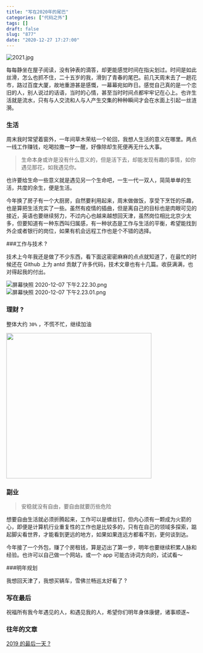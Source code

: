 ```yaml
---
title: "写在2020年的尾巴"
categories: ["代码之外"]
tags: []
draft: false
slug: "877"
date: "2020-12-27 17:27:00"
---
```


![2021.jpg](https://zhangchen915.com/usr/uploads/2020/12/3306215063.jpg)

每每静坐在屋子阅读，没有钟表的滴答，却更能感觉时间在指尖划过。时间是如此丝滑，怎么也抓不住，二十五岁的我，滑到了青春的尾巴。前几天周末去了一趟花市，路过百度大厦，故地重游甚是感慨，一幕幕宛如昨日。感觉自己真的是一个恋旧的人，别人说过的话语，当时的心情，甚至当时时间点都牢牢记在心上。也许生活就是流水，只有与人交流和人与人产生交集的种种瞬间才会在水面上引起一丝涟漪。

### 生活

周末我时常望着窗外，一年间草木荣枯一个轮回，我想人生活的意义在哪里。两点一线工作赚钱，吃喝拉撒一梦一醒，好像除却生死便再无什么大事。

> 生命本身或许是没有什么意义的，但是活下去，却能发现有趣的事情，如你遇见那花，如我遇见你。

也许要给生命一些意义就是遇见另一个生命吧，一生一代一双人，简简单单的生活，共度的余生，便是生活。


今年换了房子有一个大厨房，自然要利用起来，周末做做饭，享受下烹饪的乐趣，也是算把生活充实了一些。虽然有疫情的插曲，但是离自己的目标也是肉眼可见的接近，英语也要继续努力，不过内心也越来越想回天津，虽然岗位相比北京少太多，但要知道有一种东西叫归属感，有一种状态是工作与生活的平衡，希望能找到外企或者银行的岗位，如果有机会远程工作也是个不错的选择。

###工作与技术 ?

技术上今年我还是做了不少东西，看下面这密密麻麻的点点就知道了，在最忙的时候还在 Github 上为 antd 贡献了许多代码，技术文章也有十几篇。收获满满，也对得起我的付出。

![屏幕快照 2020-12-07 下午2.22.30.png](https://zhangchen915.com/usr/uploads/2020/12/2668375529.png)
![屏幕快照 2020-12-07 下午2.23.01.png](https://zhangchen915.com/usr/uploads/2020/12/2571811021.png)

### 理财 ?
整体大约 `30%` ，不慌不忙，继续加油

<img style="width: 40vw; text-align: center;" src="https://zhangchen915.com/usr/uploads/2020/12/2250667944.jpeg"/>


### 副业

> 安稳就没有自由，要自由就要历些危险

想要自由生活就必须折腾起来，工作可以是螺丝钉，但内心须有一颗成为火箭的心，即便是计算机行业重复性的工作也是比较多的，只有在自己的领域多探索，踮起脚尖看世界，才能看到更远的地方，如果如果连远方都看不到，更何谈到达。

今年接了一个外包，赚了个房租钱，算是迈出了第一步，明年也要继续积累人脉和经验。也许可以自己做一个网站，或一个 app 可能古诗词方向的，试试看～

###明年规划

我想回天津了，我想买辆车，雪佛兰畅巡太好看了 ?

### 写在最后

祝福所有我今年遇见的人，和遇见我的人，希望你们明年身体康健，诸事顺遂~

### 往年的文章
[2019 的最后一天 ?](https://zhangchen915.com/index.php/archives/758/ "sss")

